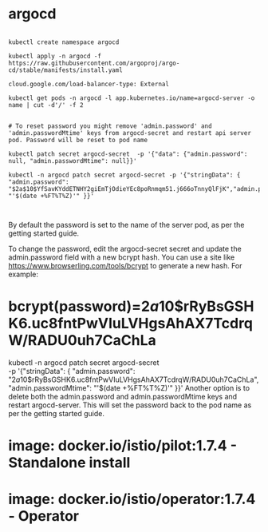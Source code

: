 # argocd

````

kubectl create namespace argocd

kubectl apply -n argocd -f https://raw.githubusercontent.com/argoproj/argo-cd/stable/manifests/install.yaml

cloud.google.com/load-balancer-type: External

kubectl get pods -n argocd -l app.kubernetes.io/name=argocd-server -o name | cut -d'/' -f 2


# To reset password you might remove 'admin.password' and 'admin.passwordMtime' keys from argocd-secret and restart api server pod. Password will be reset to pod name

kubectl patch secret argocd-secret  -p '{"data": {"admin.password": null, "admin.passwordMtime": null}}'

kubectl -n argocd patch secret argocd-secret -p '{"stringData": { "admin.password": "$2a$10$YfSavKYddETNHY2giEmTjOdieYEc8poRnmqm51.j666oTnnyQlFjK","admin.passwordMtime": "'$(date +%FT%T%Z)'" }}'



````

By default the password is set to the name of the server pod, as per the getting started guide.

To change the password, edit the argocd-secret secret and update the admin.password field with a new bcrypt hash. You can use a site like https://www.browserling.com/tools/bcrypt to generate a new hash. For example:

# bcrypt(password)=$2a$10$rRyBsGSHK6.uc8fntPwVIuLVHgsAhAX7TcdrqW/RADU0uh7CaChLa
kubectl -n argocd patch secret argocd-secret \
  -p '{"stringData": {
    "admin.password": "$2a$10$rRyBsGSHK6.uc8fntPwVIuLVHgsAhAX7TcdrqW/RADU0uh7CaChLa",
    "admin.passwordMtime": "'$(date +%FT%T%Z)'"
  }}'
Another option is to delete both the admin.password and admin.passwordMtime keys and restart argocd-server. This will set the password back to the pod name as per the getting started guide.



# image: docker.io/istio/pilot:1.7.4      - Standalone install 
# image: docker.io/istio/operator:1.7.4   - Operator